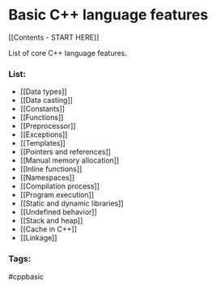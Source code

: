 # Basic C++ language features 
[[Contents - START HERE]]

List of core C++ language features. 
### List:
* [[Data types]] 
* [[Data casting]] 
* [[Constants]]
* [[Functions]]
* [[Preprocessor]]
* [[Exceptions]]
* [[Templates]]
* [[Pointers and references]]
* [[Manual memory allocation]]
* [[Inline functions]]
* [[Namespaces]]
* [[Compilation process]]
* [[Program execution]]
* [[Static and dynamic libraries]]
* [[Undefined behavior]]
* [[Stack and heap]]
* [[Cache in C++]]
* [[Linkage]]

### Tags: 
#cppbasic